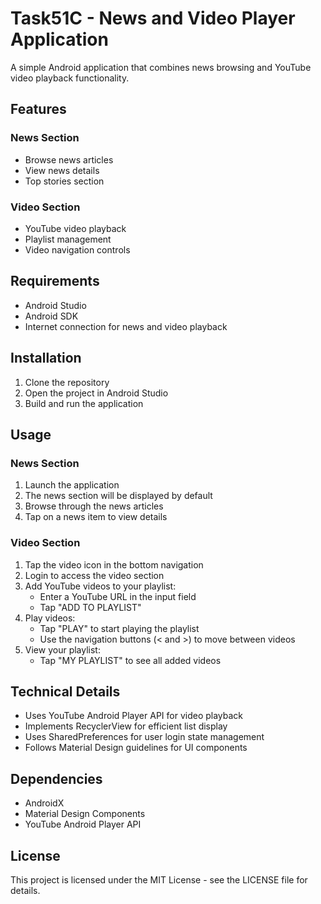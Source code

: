 # Task51C - News and Video Player Application

A simple Android application that combines news browsing and YouTube video playback functionality.

## Features

### News Section
- Browse news articles
- View news details
- Top stories section

### Video Section
- YouTube video playback
- Playlist management
- Video navigation controls

## Requirements
- Android Studio
- Android SDK
- Internet connection for news and video playback

## Installation
1. Clone the repository
2. Open the project in Android Studio
3. Build and run the application

## Usage

### News Section
1. Launch the application
2. The news section will be displayed by default
3. Browse through the news articles
4. Tap on a news item to view details

### Video Section
1. Tap the video icon in the bottom navigation
2. Login to access the video section
3. Add YouTube videos to your playlist:
   - Enter a YouTube URL in the input field
   - Tap "ADD TO PLAYLIST"
4. Play videos:
   - Tap "PLAY" to start playing the playlist
   - Use the navigation buttons (< and >) to move between videos
5. View your playlist:
   - Tap "MY PLAYLIST" to see all added videos

## Technical Details
- Uses YouTube Android Player API for video playback
- Implements RecyclerView for efficient list display
- Uses SharedPreferences for user login state management
- Follows Material Design guidelines for UI components

## Dependencies
- AndroidX
- Material Design Components
- YouTube Android Player API

## License
This project is licensed under the MIT License - see the LICENSE file for details. 